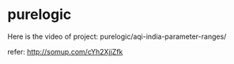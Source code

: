 # purelogic
Here is the video of project: purelogic/aqi-india-parameter-ranges/

refer: http://somup.com/cYh2XjjZfk
